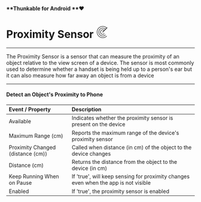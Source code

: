 #### **Thunkable for Android **❤

# Proximity Sensor ![](/assets/proximity-sensor-icon.png)

---

The Proximity Sensor is a sensor that can measure the proximity of an object relative to the view screen of a device. The sensor is most commonly used to determine whether a handset is being held up to a person's ear but it can also measure how far away an object is from a device

---

#### Detect an Object's Proximity to Phone

| Event / Property | Description |
| :--- | :--- |
| Available | Indicates whether the proximity sensor is present on the device |
| Maximum Range \(cm\) | Reports the maximum range of the device's proximity sensor |
| Proximity Changed \(distance \(cm\)\) | Called when distance \(in cm\) of the object to the device changes |
| Distance \(cm\) | Returns the distance from the object to the device \(in cm\) |
| Keep Running When on Pause | If  'true', will keep sensing for proximity changes even when the app is not visible |
| Enabled | If 'true', the proximity sensor is enabled |



